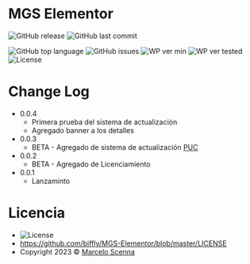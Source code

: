 <!--
https://dillinger.io/]
[https://shields.io/]
-->

# MGS Elementor
![GitHub release](https://img.shields.io/github/release/biffly/MGS-Elementor.svg?style=for-the-badge) ![GitHub last commit](https://img.shields.io/github/last-commit/biffly/MGS-Elementor.svg?style=for-the-badge)

![GitHub top language](https://img.shields.io/github/languages/top/biffly/MGS-Elementor.svg) ![GitHub issues](https://img.shields.io/github/issues-raw/biffly/MGS-Elementor.svg) ![WP ver min](https://img.shields.io/badge/wordpress-6.1.1-blue.svg?logo=wordpress)  ![WP ver tested](https://img.shields.io/badge/wordpress-6.1.1%20tested-green.svg?logo=wordpress) ![License](https://img.shields.io/badge/license-BSD%202--Clause-blue.svg)

# Change Log
- 0.0.4
  - Primera prueba del sistema de actualización
  - Agregado banner a los detalles
- 0.0.3
  - BETA - Agregado de sistema de actualización [PUC](https://github.com/YahnisElsts/plugin-update-checker)
- 0.0.2
  - BETA - Agregado de Licenciamiento
- 0.0.1
  - Lanzaminto

# Licencia
- ![License](https://img.shields.io/badge/license-BSD%202--Clause-blue.svg)
- https://github.com/biffly/MGS-Elementor/blob/master/LICENSE
- Copyright 2023 © [Marcelo Scenna](https://www.marceloscenna.com.ar)
